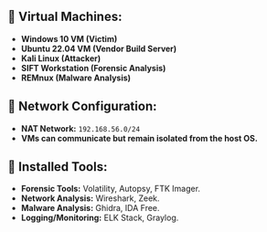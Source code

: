 ## 📌 Virtual Machines:
- **Windows 10 VM (Victim)**
- **Ubuntu 22.04 VM (Vendor Build Server)**
- **Kali Linux (Attacker)**
- **SIFT Workstation (Forensic Analysis)**
- **REMnux (Malware Analysis)**

## 📌 Network Configuration:
- **NAT Network:** `192.168.56.0/24`
- **VMs can communicate but remain isolated from the host OS.**

## 📌 Installed Tools:
- **Forensic Tools:** Volatility, Autopsy, FTK Imager.
- **Network Analysis:** Wireshark, Zeek.
- **Malware Analysis:** Ghidra, IDA Free.
- **Logging/Monitoring:** ELK Stack, Graylog.
